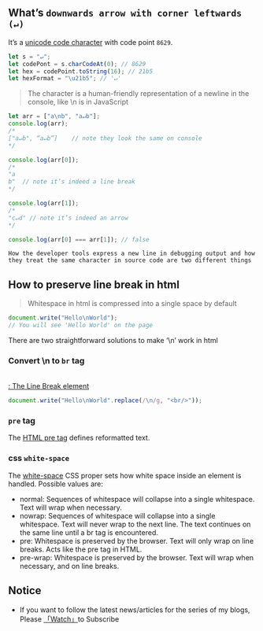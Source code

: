 ## What’s `downwards arrow with corner leftwards (↵)`

It’s a [unicode code character](http://www.fileformat.info/info/unicode/char/21B5/index.htm) with code point `8629`.

```javascript
let s = "↵";
let codePont = s.charCodeAt(0); // 8629
let hex = codePoint.toString(16); // 21b5
let hexFormat = "\u21b5"; // '↵'
```

> The character is a human-friendly representation of a newline in the console, like \n is in JavaScript

```javascript
let arr = ["a\nb", "a↵b"];
console.log(arr);
/*
["a↵b", “a↵b”]    // note they look the same on console
*/

console.log(arr[0]);
/*
"a
b"  // note it’s indeed a line break
*/

console.log(arr[1]);
/*
"c↵d" // note it’s indeed an arrow
*/

console.log(arr[0] === arr[1]); // false
```

`How the developer tools express a new line in debugging output and how they treat the same character in source code are two different things`

## How to preserve line break in html

> Whitespace in html is compressed into a single space by default

```javascript
document.write("Hello\nWorld");
// You will see 'Hello World' on the page
```

There are two straightforward solutions to make ‘\n’ work in html

### Convert \n to `br` tag

[<br>: The Line Break element](https://developer.mozilla.org/en-US/docs/Web/HTML/Element/br)

```javascript
document.write("Hello\nWorld".replace(/\n/g, "<br/>"));
```

### `pre` tag

The [HTML pre tag](https://www.w3schools.com/tags/tag_pre.asp) defines reformatted text.

### css `white-space`

The [white-space](https://developer.mozilla.org/en-US/docs/Web/CSS/white-space) CSS proper sets how white space inside an element is handled. Possible values are:

- normal: Sequences of whitespace will collapse into a single whitespace. Text will wrap when necessary.
- nowrap: Sequences of whitespace will collapse into a single whitespace. Text will never wrap to the next line. The text continues on the same line until a br tag is encountered.
- pre: Whitespace is preserved by the browser. Text will only wrap on line breaks. Acts like the pre tag in HTML.
- pre-wrap: Whitespace is preserved by the browser. Text will wrap when necessary, and on line breaks.

## Notice

- If you want to follow the latest news/articles for the series of my blogs, Please [「Watch」](https://github.com/n0ruSh/blogs/)to Subscribe
